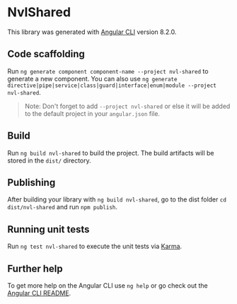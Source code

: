 # NvlShared

This library was generated with [Angular CLI](https://github.com/angular/angular-cli) version 8.2.0.

## Code scaffolding

Run `ng generate component component-name --project nvl-shared` to generate a new component. You can also use `ng generate directive|pipe|service|class|guard|interface|enum|module --project nvl-shared`.
> Note: Don't forget to add `--project nvl-shared` or else it will be added to the default project in your `angular.json` file. 

## Build

Run `ng build nvl-shared` to build the project. The build artifacts will be stored in the `dist/` directory.

## Publishing

After building your library with `ng build nvl-shared`, go to the dist folder `cd dist/nvl-shared` and run `npm publish`.

## Running unit tests

Run `ng test nvl-shared` to execute the unit tests via [Karma](https://karma-runner.github.io).

## Further help

To get more help on the Angular CLI use `ng help` or go check out the [Angular CLI README](https://github.com/angular/angular-cli/blob/master/README.md).

